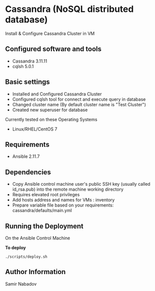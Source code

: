 Cassandra (NoSQL distributed database)
================================


Install & Configure Cassandra Cluster in VM


Configured software and tools
------------
* Cassandra 3.11.11
* cqlsh 5.0.1


Basic settings
------------
* Installed and Configured Cassandra Cluster
* Configured cqlsh tool for connect and execute query in database
* Changed cluster name (By default cluster name is "Test Cluster")
* Created new superuser for database


Currently tested on these Operating Systems
* Linux/RHEL/CentOS 7


Requirements
------------
* Ansible 2.11.7


Dependencies
------------
* Copy Ansible control machine user's public SSH key (usually called id_rsa.pub) into the remote machine working directory
* Requires elevated root privileges
* Add hosts address and names for VMs : inventory
* Prepare variable file based on your requirements: cassandra/defaults/main.yml


Running the Deployment
----------------------

On the Ansible Control Machine  

__To deploy__

`./scripts/deploy.sh`


Author Information
------------------

Samir Nabadov
